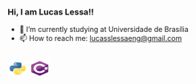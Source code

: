 ### Hi, I am Lucas Lessa!!

- 🔭 I’m currently studying at Universidade de Brasília
- 📫 How to reach me: lucasslessaeng@gmail.com
<!--
<div align="center">
  <a href="https://github.com/LucasLessa1">
  <img height="180em" src="https://github-readme-stats.vercel.app/api?username=LucasLessa1&show_icons=true&theme=dracula&include_all_commits=true&count_private=true"/>
  <img height="180em" src="https://github-readme-stats.vercel.app/api/top-langs/?username=LucasLessa1&layout=compact&langs_count=7&theme=dracula"/>
</div>
  -->
  <div style="display: inline_block"><br>

  <img align="center" alt="Rafa-Python" height="30" width="40" src="https://raw.githubusercontent.com/devicons/devicon/master/icons/python/python-original.svg">
  <img align="center" alt="Rafa-Csharp" height="30" width="40" src="https://raw.githubusercontent.com/devicons/devicon/master/icons/csharp/csharp-original.svg">

</div>
  
  ##
